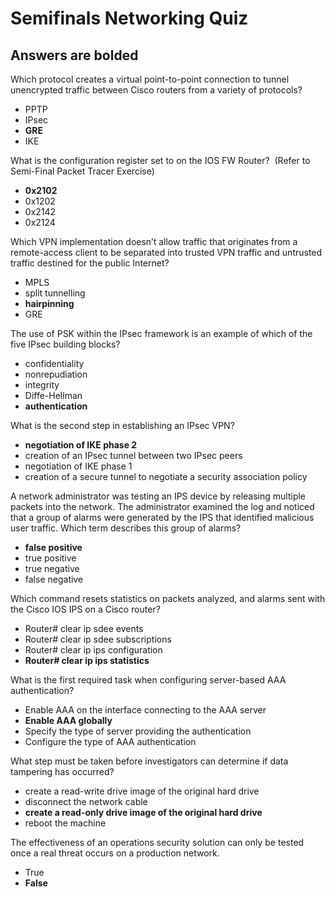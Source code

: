 # Semifinals Networking Quiz
## Answers are bolded

Which protocol creates a virtual point-to-point connection to tunnel unencrypted traffic between Cisco routers from a variety of protocols?
- PPTP
- IPsec
- **GRE**
- IKE

What is the configuration register set to on the IOS FW Router?  (Refer to Semi-Final Packet Tracer Exercise)
- **0x2102**
- 0x1202
- 0x2142 
- 0x2124

Which VPN implementation doesn’t allow traffic that originates from a remote-access client to be separated into trusted VPN traffic and untrusted traffic destined for the public Internet?
- MPLS
- split tunnelling 
- **hairpinning**
- GRE

The use of PSK within the IPsec framework is an example of which of the five IPsec building blocks?
- confidentiality
- nonrepudiation  
- integrity
- Diffe-Hellman
- **authentication**

What is the second step in establishing an IPsec VPN?
- **negotiation of IKE phase 2**
- creation of an IPsec tunnel between two IPsec peers
- negotiation of IKE phase 1
- creation of a secure tunnel to negotiate a security association policy

A network administrator was testing an IPS device by releasing multiple packets into the network. The administrator examined the log and noticed that a group of alarms were generated by the IPS that identified malicious user traffic. Which term describes this group of alarms?
- **false positive**
- true positive
- true negative
- false negative

Which command resets statistics on packets analyzed, and alarms sent with the Cisco IOS IPS on a Cisco router?
- Router# clear ip sdee events
- Router# clear ip sdee subscriptions
- Router# clear ip ips configuration
- **Router# clear ip ips statistics**

What is the first required task when configuring server-based AAA authentication?
- Enable AAA on the interface connecting to the AAA server
- **Enable AAA globally**
- Specify the type of server providing the authentication
- Configure the type of AAA authentication

What step must be taken before investigators can determine if data tampering has occurred?

- create a read-write drive image of the original hard drive
- disconnect the network cable
- **create a read-only drive image of the original hard drive**
- reboot the machine

The effectiveness of an operations security solution can only be tested once a real threat occurs on a production network.
- True
- **False**
